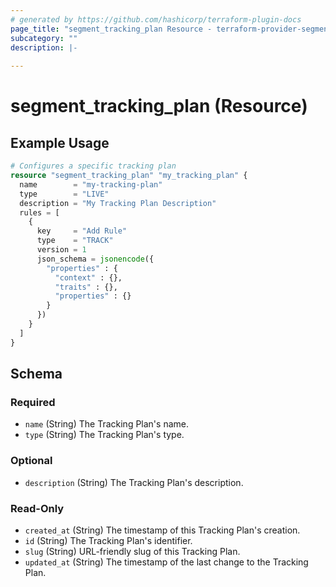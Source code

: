 ```yaml
---
# generated by https://github.com/hashicorp/terraform-plugin-docs
page_title: "segment_tracking_plan Resource - terraform-provider-segment"
subcategory: ""
description: |-
  
---
```


# segment_tracking_plan (Resource)



## Example Usage

```terraform
# Configures a specific tracking plan
resource "segment_tracking_plan" "my_tracking_plan" {
  name        = "my-tracking-plan"
  type        = "LIVE"
  description = "My Tracking Plan Description"
  rules = [
    {
      key     = "Add Rule"
      type    = "TRACK"
      version = 1
      json_schema = jsonencode({
        "properties" : {
          "context" : {},
          "traits" : {},
          "properties" : {}
        }
      })
    }
  ]
}
```

<!-- schema generated by tfplugindocs -->
## Schema

### Required

- `name` (String) The Tracking Plan's name.
- `type` (String) The Tracking Plan's type.

### Optional

- `description` (String) The Tracking Plan's description.

### Read-Only

- `created_at` (String) The timestamp of this Tracking Plan's creation.
- `id` (String) The Tracking Plan's identifier.
- `slug` (String) URL-friendly slug of this Tracking Plan.
- `updated_at` (String) The timestamp of the last change to the Tracking Plan.
